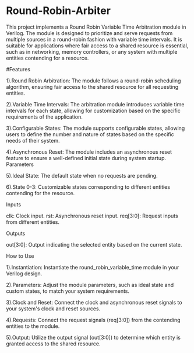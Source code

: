 # Round-Robin-Arbiter
This project implements a Round Robin Variable Time Arbitration module in Verilog. The module is designed to prioritize and serve requests from multiple sources in a round-robin fashion with variable time intervals. It is suitable for applications where fair access to a shared resource is essential, such as in networking, memory controllers, or any system with multiple entities contending for a resource.

#Features

1).Round Robin Arbitration: The module follows a round-robin scheduling algorithm, ensuring fair access to the shared resource for all requesting entities.

2).Variable Time Intervals: The arbitration module introduces variable time intervals for each state, allowing for customization based on the specific requirements of the application.

3).Configurable States: The module supports configurable states, allowing users to define the number and nature of states based on the specific needs of their system.

4).Asynchronous Reset: The module includes an asynchronous reset feature to ensure a well-defined initial state during system startup.
Parameters

5).Ideal State: The default state when no requests are pending.

6).State 0-3: Customizable states corresponding to different entities contending for the resource.

Inputs

clk: Clock input.
rst: Asynchronous reset input.
req[3:0]: Request inputs from different entities.

Outputs

out[3:0]: Output indicating the selected entity based on the current state.

How to Use

1).Instantiation: Instantiate the round_robin_variable_time module in your Verilog design.

2).Parameters: Adjust the module parameters, such as ideal state and custom states, to match your system requirements.

3).Clock and Reset: Connect the clock and asynchronous reset signals to your system's clock and reset sources.

4).Requests: Connect the request signals (req[3:0]) from the contending entities to the module.

5).Output: Utilize the output signal (out[3:0]) to determine which entity is granted access to the shared resource.
